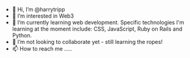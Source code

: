 - 👋 Hi, I’m @harrytripp
- 👀 I’m interested in Web3
- 🌱 I’m currently learning web development. Specific technologies I'm learning at the moment include: CSS, JavaScript, Ruby on Rails and Python.
- 💞️ I’m not looking to collaborate yet - still learning the ropes!
- 📫 How to reach me .....
